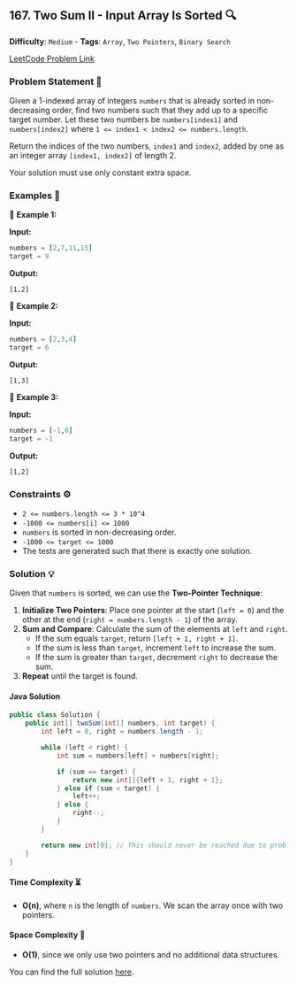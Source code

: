 ## 167. Two Sum II - Input Array Is Sorted 🔍

**Difficulty**: `Medium` - **Tags**: `Array`, `Two Pointers`, `Binary Search`

[LeetCode Problem Link](https://leetcode.com/problems/two-sum-ii-input-array-is-sorted/)

### Problem Statement 📜

Given a 1-indexed array of integers `numbers` that is already sorted in non-decreasing order, find two numbers such that they add up to a specific target number. Let these two numbers be `numbers[index1]` and `numbers[index2]` where `1 <= index1 < index2 <= numbers.length`.

Return the indices of the two numbers, `index1` and `index2`, added by one as an integer array `[index1, index2]` of length 2.

Your solution must use only constant extra space.

### Examples 🌟

🔹 **Example 1:**

**Input:**
```python
numbers = [2,7,11,15]
target = 9
```

**Output:**
```
[1,2]
```

🔹 **Example 2:**

**Input:**
```python
numbers = [2,3,4]
target = 6
```

**Output:**
```
[1,3]
```

🔹 **Example 3:**

**Input:**
```python
numbers = [-1,0]
target = -1
```

**Output:**
```
[1,2]
```

### Constraints ⚙️

- `2 <= numbers.length <= 3 * 10^4`
- `-1000 <= numbers[i] <= 1000`
- `numbers` is sorted in non-decreasing order.
- `-1000 <= target <= 1000`
- The tests are generated such that there is exactly one solution.

### Solution 💡

Given that `numbers` is sorted, we can use the **Two-Pointer Technique**:

1. **Initialize Two Pointers**: Place one pointer at the start (`left = 0`) and the other at the end (`right = numbers.length - 1`) of the array.
2. **Sum and Compare**: Calculate the sum of the elements at `left` and `right`.
   - If the sum equals `target`, return `[left + 1, right + 1]`.
   - If the sum is less than `target`, increment `left` to increase the sum.
   - If the sum is greater than `target`, decrement `right` to decrease the sum.
3. **Repeat** until the target is found.

#### Java Solution

```java
public class Solution {
    public int[] twoSum(int[] numbers, int target) {
        int left = 0, right = numbers.length - 1;

        while (left < right) {
            int sum = numbers[left] + numbers[right];

            if (sum == target) {
                return new int[]{left + 1, right + 1};
            } else if (sum < target) {
                left++;
            } else {
                right--;
            }
        }

        return new int[0]; // This should never be reached due to problem constraints.
    }
}
```

#### Time Complexity ⏳

- **O(n)**, where `n` is the length of `numbers`. We scan the array once with two pointers.

#### Space Complexity 💾

- **O(1)**, since we only use two pointers and no additional data structures.

You can find the full solution [here](Solution.java).